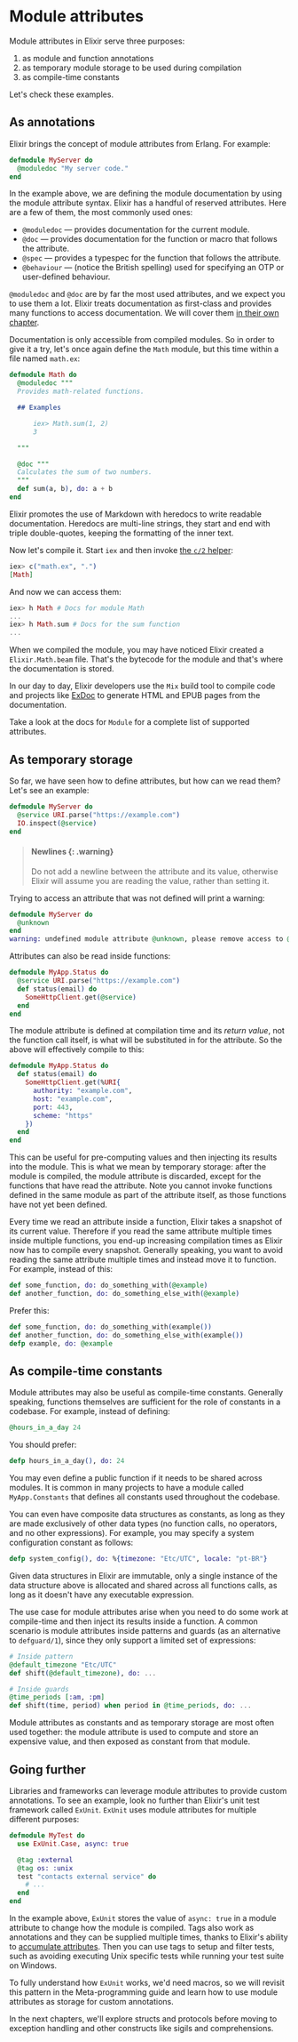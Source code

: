 <!--
  SPDX-License-Identifier: Apache-2.0
  SPDX-FileCopyrightText: 2021 The Elixir Team
-->

# Module attributes

Module attributes in Elixir serve three purposes:

1. as module and function annotations
2. as temporary module storage to be used during compilation
3. as compile-time constants

Let's check these examples.

## As annotations

Elixir brings the concept of module attributes from Erlang. For example:

```elixir
defmodule MyServer do
  @moduledoc "My server code."
end
```

In the example above, we are defining the module documentation by using the module attribute syntax. Elixir has a handful of reserved attributes. Here are a few of them, the most commonly used ones:

  * `@moduledoc` — provides documentation for the current module.
  * `@doc` — provides documentation for the function or macro that follows the attribute.
  * `@spec` — provides a typespec for the function that follows the attribute.
  * `@behaviour` — (notice the British spelling) used for specifying an OTP or user-defined behaviour.

`@moduledoc` and `@doc` are by far the most used attributes, and we expect you to use them a lot. Elixir treats documentation as first-class and provides many functions to access documentation. We will cover them [in their own chapter](writing-documentation.md).

Documentation is only accessible from compiled modules. So in order to give it a try, let's once again define the `Math` module, but this time within a file named `math.ex`:

```elixir
defmodule Math do
  @moduledoc """
  Provides math-related functions.

  ## Examples

      iex> Math.sum(1, 2)
      3

  """

  @doc """
  Calculates the sum of two numbers.
  """
  def sum(a, b), do: a + b
end
```

Elixir promotes the use of Markdown with heredocs to write readable documentation. Heredocs are multi-line strings, they start and end with triple double-quotes, keeping the formatting of the inner text.

Now let's compile it. Start `iex` and then invoke [the `c/2` helper](`IEx.Helpers.c/2`):

```elixir
iex> c("math.ex", ".")
[Math]
```

And now we can access them:

```elixir
iex> h Math # Docs for module Math
...
iex> h Math.sum # Docs for the sum function
...
```

When we compiled the module, you may have noticed Elixir created a `Elixir.Math.beam` file. That's the bytecode for the module and that's where the documentation is stored.

In our day to day, Elixir developers use the `Mix` build tool to compile code and projects like [ExDoc](https://github.com/elixir-lang/ex_doc) to generate HTML and EPUB pages from the documentation.

Take a look at the docs for `Module` for a complete list of supported attributes.

## As temporary storage

So far, we have seen how to define attributes, but how can we read them? Let's see an example:

```elixir
defmodule MyServer do
  @service URI.parse("https://example.com")
  IO.inspect(@service)
end
```

> #### Newlines {: .warning}
>
> Do not add a newline between the attribute and its value, otherwise Elixir will assume you are reading the value, rather than setting it.

Trying to access an attribute that was not defined will print a warning:

```elixir
defmodule MyServer do
  @unknown
end
warning: undefined module attribute @unknown, please remove access to @unknown or explicitly set it before access
```

Attributes can also be read inside functions:

```elixir
defmodule MyApp.Status do
  @service URI.parse("https://example.com")
  def status(email) do
    SomeHttpClient.get(@service)
  end
end
```

The module attribute is defined at compilation time and its *return value*, not the function call itself, is what will be substituted in for the attribute. So the above will effectively compile to this:

```elixir
defmodule MyApp.Status do
  def status(email) do
    SomeHttpClient.get(%URI{
      authority: "example.com",
      host: "example.com",
      port: 443,
      scheme: "https"
    })
  end
end
```

This can be useful for pre-computing values and then injecting its results into the module. This is what we mean by temporary storage: after the module is compiled, the module attribute is discarded, except for the functions that have read the attribute. Note you cannot invoke functions defined in the same module as part of the attribute itself, as those functions have not yet been defined.

Every time we read an attribute inside a function, Elixir takes a snapshot of its current value. Therefore if you read the same attribute multiple times inside multiple functions, you end-up increasing compilation times as Elixir now has to compile every snapshot. Generally speaking, you want to avoid reading the same attribute multiple times and instead move it to function. For example, instead of this:

```elixir
def some_function, do: do_something_with(@example)
def another_function, do: do_something_else_with(@example)
```

Prefer this:

```elixir
def some_function, do: do_something_with(example())
def another_function, do: do_something_else_with(example())
defp example, do: @example
```

## As compile-time constants

Module attributes may also be useful as compile-time constants. Generally speaking, functions themselves are sufficient for the role of constants in a codebase. For example, instead of defining:

```elixir
@hours_in_a_day 24
```

You should prefer:

```elixir
defp hours_in_a_day(), do: 24
```

You may even define a public function if it needs to be shared across modules. It is common in many projects to have a module called `MyApp.Constants` that defines all constants used throughout the codebase.

You can even have composite data structures as constants, as long as they are made exclusively of other data types (no function calls, no operators, and no other expressions). For example, you may specify a system configuration constant as follows:

```elixir
defp system_config(), do: %{timezone: "Etc/UTC", locale: "pt-BR"}
```

Given data structures in Elixir are immutable, only a single instance of the data structure above is allocated and shared across all functions calls, as long as it doesn't have any executable expression.

The use case for module attributes arise when you need to do some work at compile-time and then inject its results inside a function. A common scenario is module attributes inside patterns and guards (as an alternative to `defguard/1`), since they only support a limited set of expressions:

```elixir
# Inside pattern
@default_timezone "Etc/UTC"
def shift(@default_timezone), do: ...

# Inside guards
@time_periods [:am, :pm]
def shift(time, period) when period in @time_periods, do: ...
```

Module attributes as constants and as temporary storage are most often used together: the module attribute is used to compute and store an expensive value, and then exposed as constant from that module.

## Going further

Libraries and frameworks can leverage module attributes to provide custom annotations. To see an example, look no further than Elixir's unit test framework called `ExUnit`. `ExUnit` uses module attributes for multiple different purposes:

```elixir
defmodule MyTest do
  use ExUnit.Case, async: true

  @tag :external
  @tag os: :unix
  test "contacts external service" do
    # ...
  end
end
```

In the example above, `ExUnit` stores the value of `async: true` in a module attribute to change how the module is compiled. Tags also work as annotations and they can be supplied multiple times, thanks to Elixir's ability to [accumulate attributes](`Module.register_attribute/3`). Then you can use tags to setup and filter tests, such as avoiding executing Unix specific tests while running your test suite on Windows.

To fully understand how `ExUnit` works, we'd need macros, so we will revisit this pattern in the Meta-programming guide and learn how to use module attributes as storage for custom annotations.

In the next chapters, we'll explore structs and protocols before moving to exception handling and other constructs like sigils and comprehensions.
